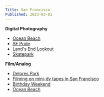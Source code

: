```yaml
---
Title: San Francisco
Published: 2023-03-01
---
```

<style>

body {
overflow-x: hidden;
}
.full-width {
	left: 50%;
	margin-left: -50vw;
	margin-right: -50vw;
	max-width: 100vw;
	position: relative;
	right: 50%;
	width: 100vw;
}

</style>

**Digital Photography**

* [Ocean Beach](san-francisco/ocean-beach-digital)
* [SF Pride](san-francisco/san-francisco-pride)
* [Land's End Lookout](san-francisco/lands-end-lookout)
* [Skatepark](san-francisco/skatepark)

**Film/Analog**

* [Delores Park](delores-park)
* [Filming on mini-dv tapes in San Francisco](filming-minidv-sf)
* [Birthday Weekend](san-francisco/birthday-weekend)
* [Ocean Beach](san-francisco/ocean-beach)





